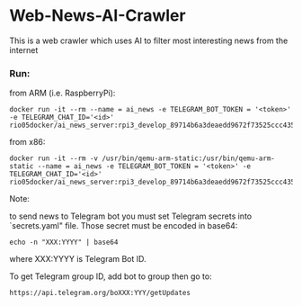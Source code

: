 # Web-News-AI-Crawler
This is a web crawler which uses AI to filter most interesting news from the internet 

### Run:

from ARM (i.e. RaspberryPi):

```console
docker run -it --rm --name = ai_news -e TELEGRAM_BOT_TOKEN = '<token>' -e TELEGRAM_CHAT_ID='<id>' rio05docker/ai_news_server:rpi3_develop_89714b6a3deaedd9672f73525ccc435cac5cd9ee
```

from x86:

```console
docker run -it --rm -v /usr/bin/qemu-arm-static:/usr/bin/qemu-arm-static --name = ai_news -e TELEGRAM_BOT_TOKEN = '<token>' -e TELEGRAM_CHAT_ID='<id>' rio05docker/ai_news_server:rpi3_develop_89714b6a3deaedd9672f73525ccc435cac5cd9ee
```

Note: 

to send news to Telegram bot you must set Telegram secrets into `secrets.yaml" file. Those secret must be encoded in base64:

```console
echo -n "XXX:YYYY" | base64 
```

where XXX:YYYY is Telegram Bot ID.

To get Telegram group ID, add bot to group then go to:

```console
https://api.telegram.org/boXXX:YYY/getUpdates
```
